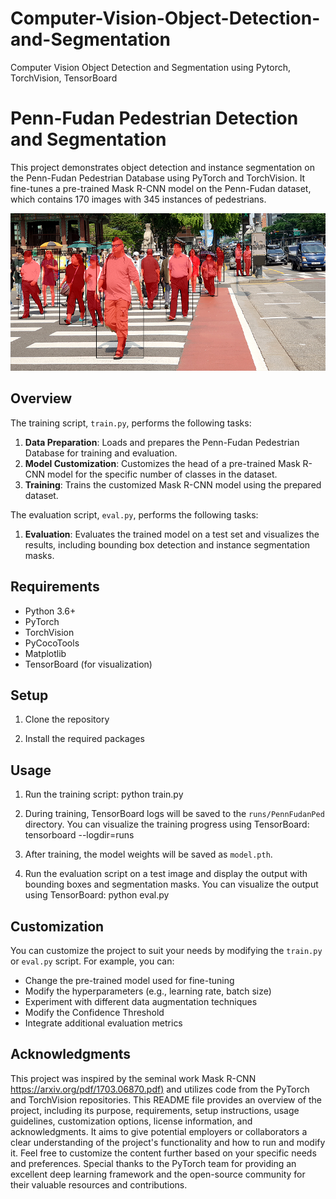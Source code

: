 # Computer-Vision-Object-Detection-and-Segmentation
Computer Vision Object Detection and Segmentation using Pytorch, TorchVision, TensorBoard


# Penn-Fudan Pedestrian Detection and Segmentation

This project demonstrates object detection and instance segmentation on the Penn-Fudan Pedestrian Database using PyTorch and TorchVision. It fine-tunes a pre-trained Mask R-CNN model on the Penn-Fudan dataset, which contains 170 images with 345 instances of pedestrians.


![alt text](https://github.com/evan-sctg/Computer-Vision-Object-Detection-and-Segmentation/blob/main/pedestrians.png?raw=true)

## Overview

The training script, `train.py`, performs the following tasks:

1. **Data Preparation**: Loads and prepares the Penn-Fudan Pedestrian Database for training and evaluation.
2. **Model Customization**: Customizes the head of a pre-trained Mask R-CNN model for the specific number of classes in the dataset.
3. **Training**: Trains the customized Mask R-CNN model using the prepared dataset.

The evaluation script, `eval.py`, performs the following tasks:
1.  **Evaluation**: Evaluates the trained model on a test set and visualizes the results, including bounding box detection and instance segmentation masks.

## Requirements

- Python 3.6+
- PyTorch
- TorchVision
- PyCocoTools
- Matplotlib
- TensorBoard (for visualization)

## Setup

1. Clone the repository

2.  Install the required packages


## Usage

1. Run the training script:
python train.py



2. During training, TensorBoard logs will be saved to the `runs/PennFudanPed` directory. You can visualize the training progress using TensorBoard:
tensorboard --logdir=runs



3. After training, the model weights will be saved as `model.pth`.

4. Run the evaluation script on a test image and display the output with bounding boxes and segmentation masks. You can visualize the output using TensorBoard:
python eval.py

## Customization

You can customize the project to suit your needs by modifying the `train.py` or `eval.py` script. For example, you can:

- Change the pre-trained model used for fine-tuning
- Modify the hyperparameters (e.g., learning rate, batch size)
- Experiment with different data augmentation techniques
- Modify the Confidence Threshold
- Integrate additional evaluation metrics


## Acknowledgments


This project was inspired by the seminal work Mask R-CNN [https://arxiv.org/pdf/1703.06870.pdf)](https://arxiv.org/pdf/1703.06870.pdf) and utilizes code from the PyTorch and TorchVision repositories.
This README file provides an overview of the project, including its purpose, requirements, setup instructions, usage guidelines, customization options, license information, and acknowledgments. It aims to give potential employers or collaborators a clear understanding of the project's functionality and how to run and modify it. Feel free to customize the content further based on your specific needs and preferences.
Special thanks to the PyTorch team for providing an excellent deep learning framework and the open-source community for their valuable resources and contributions.
